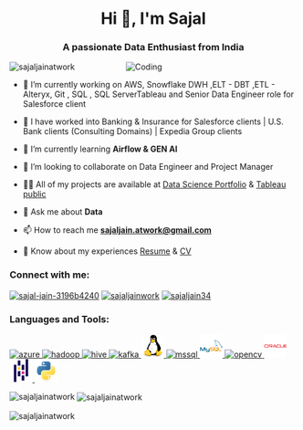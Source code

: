 <h1 align="center">Hi 👋, I'm Sajal</h1>
<h3 align="center">A passionate Data Enthusiast from India</h3>
<img align="right" alt="Coding" width="300" src="https://cdn.dribbble.com/users/1162077/screenshots/3848914/programmer.gif">

<p align="left"> <img src="https://komarev.com/ghpvc/?username=sajaljainatwork&label=Profile%20views&color=0e75b6&style=flat" alt="sajaljainatwork" /> </p>

- 🔭 I’m currently working on AWS, Snowflake DWH ,ELT - DBT ,ETL - Alteryx, Git , SQL , SQL ServerTableau  and Senior Data Engineer role for Salesforce client

- 👯 I have worked into Banking & Insurance for Salesforce clients | U.S. Bank  clients (Consulting Domains) | Expedia Group clients

- 🌱 I’m currently learning **Airflow & GEN AI**

- 👯 I’m looking to collaborate on Data Engineer and Project Manager

- 👨‍💻 All of my projects are available at [Data Science Portfolio](https://sajaljainatwork.github.io/) & [Tableau public](https://public.tableau.com/app/profile/sajal.jain4190?authMode=activationSuccess)

- 💬 Ask me about **Data**

- 📫 How to reach me **sajaljain.atwork@gmail.com**

- 📄 Know about my experiences [Resume](https://docs.google.com/document/d/1Sd0RJukgjWAFUVOnHnfc5ChpoD-z3XXnhhNhT4ud3rM/edit) & [CV](https://docs.google.com/document/d/1Qs-TqUxKW_dOTRgVhL-57dSDujxtLhHbV3NOOxJXywQ/edit)

<h3 align="left">Connect with me:</h3>
<p align="left">
<a href="https://linkedin.com/in/sajal-jain-3196b4240" target="blank"><img align="center" src="https://raw.githubusercontent.com/rahuldkjain/github-profile-readme-generator/master/src/images/icons/Social/linked-in-alt.svg" alt="sajal-jain-3196b4240" height="30" width="40" /></a>
<a href="https://kaggle.com/sajaljainwork" target="blank"><img align="center" src="https://raw.githubusercontent.com/rahuldkjain/github-profile-readme-generator/master/src/images/icons/Social/kaggle.svg" alt="sajaljainwork" height="30" width="40" /></a>
<a href="https://instagram.com/sajaljain34" target="blank"><img align="center" src="https://raw.githubusercontent.com/rahuldkjain/github-profile-readme-generator/master/src/images/icons/Social/instagram.svg" alt="sajaljain34" height="30" width="40" /></a>
</p>

<h3 align="left">Languages and Tools:</h3>
<p align="left"> <a href="https://azure.microsoft.com/en-in/" target="_blank" rel="noreferrer"> <img src="https://www.vectorlogo.zone/logos/microsoft_azure/microsoft_azure-icon.svg" alt="azure" width="40" height="40"/> </a> <a href="https://hadoop.apache.org/" target="_blank" rel="noreferrer"> <img src="https://www.vectorlogo.zone/logos/apache_hadoop/apache_hadoop-icon.svg" alt="hadoop" width="40" height="40"/> </a> <a href="https://hive.apache.org/" target="_blank" rel="noreferrer"> <img src="https://www.vectorlogo.zone/logos/apache_hive/apache_hive-icon.svg" alt="hive" width="40" height="40"/> </a> <a href="https://kafka.apache.org/" target="_blank" rel="noreferrer"> <img src="https://www.vectorlogo.zone/logos/apache_kafka/apache_kafka-icon.svg" alt="kafka" width="40" height="40"/> </a> <a href="https://www.linux.org/" target="_blank" rel="noreferrer"> <img src="https://raw.githubusercontent.com/devicons/devicon/master/icons/linux/linux-original.svg" alt="linux" width="40" height="40"/> </a> <a href="https://www.microsoft.com/en-us/sql-server" target="_blank" rel="noreferrer"> <img src="https://www.svgrepo.com/show/303229/microsoft-sql-server-logo.svg" alt="mssql" width="40" height="40"/> </a> <a href="https://www.mysql.com/" target="_blank" rel="noreferrer"> <img src="https://raw.githubusercontent.com/devicons/devicon/master/icons/mysql/mysql-original-wordmark.svg" alt="mysql" width="40" height="40"/> </a> <a href="https://opencv.org/" target="_blank" rel="noreferrer"> <img src="https://www.vectorlogo.zone/logos/opencv/opencv-icon.svg" alt="opencv" width="40" height="40"/> </a> <a href="https://www.oracle.com/" target="_blank" rel="noreferrer"> <img src="https://raw.githubusercontent.com/devicons/devicon/master/icons/oracle/oracle-original.svg" alt="oracle" width="40" height="40"/> </a> <a href="https://pandas.pydata.org/" target="_blank" rel="noreferrer"> <img src="https://raw.githubusercontent.com/devicons/devicon/2ae2a900d2f041da66e950e4d48052658d850630/icons/pandas/pandas-original.svg" alt="pandas" width="40" height="40"/> </a> <a href="https://www.python.org" target="_blank" rel="noreferrer"> <img src="https://raw.githubusercontent.com/devicons/devicon/master/icons/python/python-original.svg" alt="python" width="40" height="40"/> </a> </p>

<p><img align="left" src="https://github-readme-stats.vercel.app/api/top-langs?username=sajaljainatwork&show_icons=true&locale=en&layout=compact" alt="sajaljainatwork" /></p>

<p>&nbsp;<img align="center" src="https://github-readme-stats.vercel.app/api?username=sajaljainatwork&show_icons=true&locale=en" alt="sajaljainatwork" /></p>

<p><img align="center" src="https://github-readme-streak-stats.herokuapp.com/?user=sajaljainatwork&" alt="sajaljainatwork" /></p>


